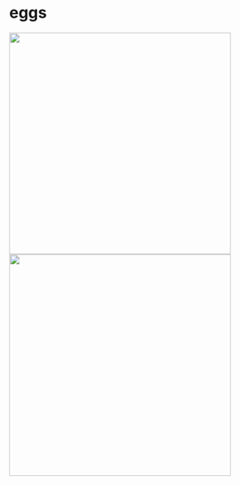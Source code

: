 # eggs

<img src="https://user-images.githubusercontent.com/95383762/144490647-9c288ede-b7e9-451e-ac84-98989331afd2.png" width="400">
<img src="https://user-images.githubusercontent.com/95383762/144490324-2069e1d6-7548-41bc-98bd-af0b696fe895.jpg" width="400">

